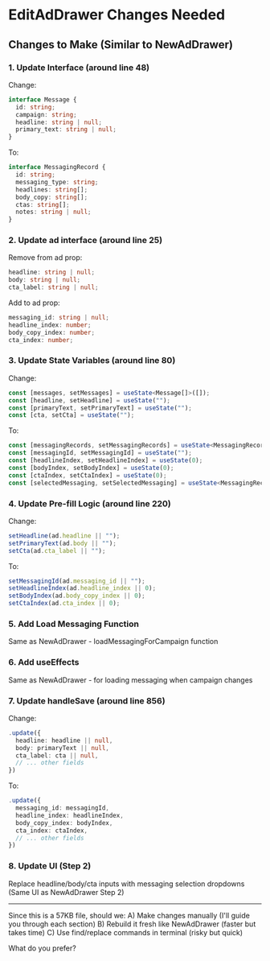 # EditAdDrawer Changes Needed

## Changes to Make (Similar to NewAdDrawer)

### 1. Update Interface (around line 48)
Change:
```typescript
interface Message {
  id: string;
  campaign: string;
  headline: string | null;
  primary_text: string | null;
}
```
To:
```typescript
interface MessagingRecord {
  id: string;
  messaging_type: string;
  headlines: string[];
  body_copy: string[];
  ctas: string[];
  notes: string | null;
}
```

### 2. Update ad interface (around line 25)
Remove from ad prop:
```typescript
headline: string | null;
body: string | null;
cta_label: string | null;
```

Add to ad prop:
```typescript
messaging_id: string | null;
headline_index: number;
body_copy_index: number;
cta_index: number;
```

### 3. Update State Variables (around line 80)
Change:
```typescript
const [messages, setMessages] = useState<Message[]>([]);
const [headline, setHeadline] = useState("");
const [primaryText, setPrimaryText] = useState("");
const [cta, setCta] = useState("");
```

To:
```typescript
const [messagingRecords, setMessagingRecords] = useState<MessagingRecord[]>([]);
const [messagingId, setMessagingId] = useState("");
const [headlineIndex, setHeadlineIndex] = useState(0);
const [bodyIndex, setBodyIndex] = useState(0);
const [ctaIndex, setCtaIndex] = useState(0);
const [selectedMessaging, setSelectedMessaging] = useState<MessagingRecord | null>(null);
```

### 4. Update Pre-fill Logic (around line 220)
Change:
```typescript
setHeadline(ad.headline || "");
setPrimaryText(ad.body || "");
setCta(ad.cta_label || "");
```

To:
```typescript
setMessagingId(ad.messaging_id || "");
setHeadlineIndex(ad.headline_index || 0);
setBodyIndex(ad.body_copy_index || 0);
setCtaIndex(ad.cta_index || 0);
```

### 5. Add Load Messaging Function
Same as NewAdDrawer - loadMessagingForCampaign function

### 6. Add useEffects
Same as NewAdDrawer - for loading messaging when campaign changes

### 7. Update handleSave (around line 856)
Change:
```typescript
.update({
  headline: headline || null,
  body: primaryText || null,
  cta_label: cta || null,
  // ... other fields
})
```

To:
```typescript
.update({
  messaging_id: messagingId,
  headline_index: headlineIndex,
  body_copy_index: bodyIndex,
  cta_index: ctaIndex,
  // ... other fields
})
```

### 8. Update UI (Step 2)
Replace headline/body/cta inputs with messaging selection dropdowns
(Same UI as NewAdDrawer Step 2)

---

Since this is a 57KB file, should we:
A) Make changes manually (I'll guide you through each section)
B) Rebuild it fresh like NewAdDrawer (faster but takes time)
C) Use find/replace commands in terminal (risky but quick)

What do you prefer?
